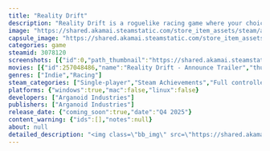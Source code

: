 ```yaml
---
title: "Reality Drift"
description: "Reality Drift is a roguelike racing game where your choices matter. Race through a series of strange worlds, choose upgrades for your car and decide which track will be next - your decisions are just as important as how you drive!"
image: "https://shared.akamai.steamstatic.com/store_item_assets/steam/apps/3078120/header.jpg?t=1725796056"
capsule_image: "https://shared.akamai.steamstatic.com/store_item_assets/steam/apps/3078120/5d133e5c54a7ae6511073f81cf79076d3a8b5da1/capsule_231x87.jpg?t=1725796056"
categories: game
steamid: 3078120
screenshots: [{"id":0,"path_thumbnail":"https://shared.akamai.steamstatic.com/store_item_assets/steam/apps/3078120/ss_0101223c326680fb31025dc8e28ab3ed0aba8877.600x338.jpg?t=1725796056","path_full":"https://shared.akamai.steamstatic.com/store_item_assets/steam/apps/3078120/ss_0101223c326680fb31025dc8e28ab3ed0aba8877.1920x1080.jpg?t=1725796056"},{"id":1,"path_thumbnail":"https://shared.akamai.steamstatic.com/store_item_assets/steam/apps/3078120/ss_ca3c9f5f311f9deb61d1f1b41d45a220b4900da9.600x338.jpg?t=1725796056","path_full":"https://shared.akamai.steamstatic.com/store_item_assets/steam/apps/3078120/ss_ca3c9f5f311f9deb61d1f1b41d45a220b4900da9.1920x1080.jpg?t=1725796056"},{"id":2,"path_thumbnail":"https://shared.akamai.steamstatic.com/store_item_assets/steam/apps/3078120/ss_e6e6730eac46684ca6b848e1cb640fc402e3e11c.600x338.jpg?t=1725796056","path_full":"https://shared.akamai.steamstatic.com/store_item_assets/steam/apps/3078120/ss_e6e6730eac46684ca6b848e1cb640fc402e3e11c.1920x1080.jpg?t=1725796056"},{"id":3,"path_thumbnail":"https://shared.akamai.steamstatic.com/store_item_assets/steam/apps/3078120/ss_caf4587d25929de34ae0cf2b74ac49456fe1e631.600x338.jpg?t=1725796056","path_full":"https://shared.akamai.steamstatic.com/store_item_assets/steam/apps/3078120/ss_caf4587d25929de34ae0cf2b74ac49456fe1e631.1920x1080.jpg?t=1725796056"},{"id":4,"path_thumbnail":"https://shared.akamai.steamstatic.com/store_item_assets/steam/apps/3078120/ss_6c963363cf6b98ecb276e059d46e883d9cb911de.600x338.jpg?t=1725796056","path_full":"https://shared.akamai.steamstatic.com/store_item_assets/steam/apps/3078120/ss_6c963363cf6b98ecb276e059d46e883d9cb911de.1920x1080.jpg?t=1725796056"},{"id":5,"path_thumbnail":"https://shared.akamai.steamstatic.com/store_item_assets/steam/apps/3078120/ss_c60a0c7793c0e43fb550aa2396457740340edd41.600x338.jpg?t=1725796056","path_full":"https://shared.akamai.steamstatic.com/store_item_assets/steam/apps/3078120/ss_c60a0c7793c0e43fb550aa2396457740340edd41.1920x1080.jpg?t=1725796056"},{"id":6,"path_thumbnail":"https://shared.akamai.steamstatic.com/store_item_assets/steam/apps/3078120/ss_6f40dd75ee64fad672312840217e4cf7f41112f3.600x338.jpg?t=1725796056","path_full":"https://shared.akamai.steamstatic.com/store_item_assets/steam/apps/3078120/ss_6f40dd75ee64fad672312840217e4cf7f41112f3.1920x1080.jpg?t=1725796056"},{"id":7,"path_thumbnail":"https://shared.akamai.steamstatic.com/store_item_assets/steam/apps/3078120/ss_32f681bd51e9b8eacc9e564e78fdffe727fd1b11.600x338.jpg?t=1725796056","path_full":"https://shared.akamai.steamstatic.com/store_item_assets/steam/apps/3078120/ss_32f681bd51e9b8eacc9e564e78fdffe727fd1b11.1920x1080.jpg?t=1725796056"},{"id":8,"path_thumbnail":"https://shared.akamai.steamstatic.com/store_item_assets/steam/apps/3078120/ss_58ebb56a5808c6b289eca3b4f4723ce078c78eda.600x338.jpg?t=1725796056","path_full":"https://shared.akamai.steamstatic.com/store_item_assets/steam/apps/3078120/ss_58ebb56a5808c6b289eca3b4f4723ce078c78eda.1920x1080.jpg?t=1725796056"},{"id":9,"path_thumbnail":"https://shared.akamai.steamstatic.com/store_item_assets/steam/apps/3078120/ss_320948efdc60b4c023cffe0c06ec1e61d8492166.600x338.jpg?t=1725796056","path_full":"https://shared.akamai.steamstatic.com/store_item_assets/steam/apps/3078120/ss_320948efdc60b4c023cffe0c06ec1e61d8492166.1920x1080.jpg?t=1725796056"},{"id":10,"path_thumbnail":"https://shared.akamai.steamstatic.com/store_item_assets/steam/apps/3078120/ss_ca0774820aa873e4094a560408f0dc019e74b0df.600x338.jpg?t=1725796056","path_full":"https://shared.akamai.steamstatic.com/store_item_assets/steam/apps/3078120/ss_ca0774820aa873e4094a560408f0dc019e74b0df.1920x1080.jpg?t=1725796056"},{"id":11,"path_thumbnail":"https://shared.akamai.steamstatic.com/store_item_assets/steam/apps/3078120/ss_32974d59847a718b62e637b1e0e11b688d2f489b.600x338.jpg?t=1725796056","path_full":"https://shared.akamai.steamstatic.com/store_item_assets/steam/apps/3078120/ss_32974d59847a718b62e637b1e0e11b688d2f489b.1920x1080.jpg?t=1725796056"},{"id":12,"path_thumbnail":"https://shared.akamai.steamstatic.com/store_item_assets/steam/apps/3078120/ss_d061b88bd9b02a06c2e9bf91c66e30378f2e624c.600x338.jpg?t=1725796056","path_full":"https://shared.akamai.steamstatic.com/store_item_assets/steam/apps/3078120/ss_d061b88bd9b02a06c2e9bf91c66e30378f2e624c.1920x1080.jpg?t=1725796056"},{"id":13,"path_thumbnail":"https://shared.akamai.steamstatic.com/store_item_assets/steam/apps/3078120/ss_126f39cb4728b5a23e2668eaed506066e91327b5.600x338.jpg?t=1725796056","path_full":"https://shared.akamai.steamstatic.com/store_item_assets/steam/apps/3078120/ss_126f39cb4728b5a23e2668eaed506066e91327b5.1920x1080.jpg?t=1725796056"}]
movies: [{"id":257048486,"name":"Reality Drift - Announce Trailer","thumbnail":"https://shared.akamai.steamstatic.com/store_item_assets/steam/apps/257048486/movie.293x165.jpg?t=1725752019","webm":{"480":"http://video.akamai.steamstatic.com/store_trailers/257048486/movie480_vp9.webm?t=1725752019","max":"http://video.akamai.steamstatic.com/store_trailers/257048486/movie_max_vp9.webm?t=1725752019"},"mp4":{"480":"http://video.akamai.steamstatic.com/store_trailers/257048486/movie480.mp4?t=1725752019","max":"http://video.akamai.steamstatic.com/store_trailers/257048486/movie_max.mp4?t=1725752019"},"highlight":true}]
genres: ["Indie","Racing"]
steam_categories: ["Single-player","Steam Achievements","Full controller support"]
platforms: {"windows":true,"mac":false,"linux":false}
developers: ["Arganoid Industries"]
publishers: ["Arganoid Industries"]
release_date: {"coming_soon":true,"date":"Q4 2025"}
content_warning: {"ids":[],"notes":null}
about: null
detailed_description: "<img class=\"bb_img\" src=\"https://shared.akamai.steamstatic.com/store_item_assets/steam/apps/3078120/extras/Choose_Your_Route.png?t=1725796056\" /><br><br>Drive through a series of strange worlds, racing to be the first to deliver packages to obnoxious godlike creatures who have nothing but disdain for you. At the end of each track, choose between three options for a new track - you'll decide based on your stats and the linked upgrades being offered.<br><br><img class=\"bb_img\" src=\"https://shared.akamai.steamstatic.com/store_item_assets/steam/apps/3078120/extras/gif1_compressed.gif?t=1725796056\" /><br><br><br><img class=\"bb_img\" src=\"https://shared.akamai.steamstatic.com/store_item_assets/steam/apps/3078120/extras/Choose_Your_Upgrades.png?t=1725796056\" /><br><br>You'll start each race with a fixed set of stats for ACCEL, MAX SPEED and GRIP. Each time you're offered a choice for the next track, each option will be linked to a stat upgrade. Certain combinations will synergise with each other, or with your current stats! Sometimes, additional bonus upgrades such as Regen Braking, Shield, Antigrav and Foresight will be offered.<br><br><img class=\"bb_img\" src=\"https://shared.akamai.steamstatic.com/store_item_assets/steam/apps/3078120/extras/stats.png?t=1725796056\" /><br><br><br><img class=\"bb_img\" src=\"https://shared.akamai.steamstatic.com/store_item_assets/steam/apps/3078120/extras/Your_Choices_Matter.png?t=1725796056\" /><br><br>Winning in Reality Drift is as much about making the right choices as how well you drive. Will you lean into ACCEL and MAX SPEED, or will you try to go for a GRIP build where you never have to slow down? Choices are made in real-time so you only have a few seconds to decide! In addition to the core stats, extra powerups are often available including REGEN BRAKING, SHIELD, ANTIGRAV, NAVIGATOR and FORESIGHT. The computer-controlled cars follow the same rules as you and choose which upgrades to obtain, but only you can choose what the next track will be.<br><br><img class=\"bb_img\" src=\"https://shared.akamai.steamstatic.com/store_item_assets/steam/apps/3078120/extras/gif2_compressed.gif?t=1725796056\" /><br><br>As you win races you'll unlock a total of 25 missions, each with its own twist on the formula. Winning all races will unlock New Game+ where the difficulty will be raised and your mastery of the game will truly be tested!<br><br><img class=\"bb_img\" src=\"https://shared.akamai.steamstatic.com/store_item_assets/steam/apps/3078120/extras/silverscale_compressed.gif?t=1725796056\" />"
---
```


